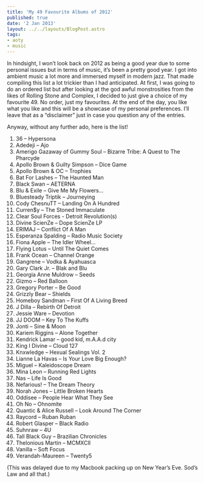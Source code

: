 ```yaml
---
title: 'My 49 Favourite Albums of 2012'
published: true
date: '2 Jan 2013'
layout: ../../layouts/BlogPost.astro
tags:
- aoty
- music
---
```


In hindsight, I won’t look back on 2012 as being a good year due to some personal issues but in terms of music, it’s been a pretty good year. I got into ambient music a lot more and immersed myself in modern jazz. That made compiling this list a lot trickier than I had anticipated. At first, I was going to do an ordered list but after looking at the god awful monstrosities from the likes of Rolling Stone and Complex, I decided to just give a choice of my favourite 49. No order, just my favourites. At the end of the day, you like what you like and this will be a showcase of my personal preferences. I’ll leave that as a “disclaimer” just in case you question any of the entries.

Anyway, without any further ado, here is the list!

<ol>
	<li>36 – Hypersona</li>
	<li>Adedeji – Ajo</li>
	<li>Amerigo Gazaway of Gummy Soul – Bizarre Tribe: A Quest to The Pharcyde</li>
	<li>Apollo Brown & Guilty Simpson – Dice Game</li>
	<li>Apollo Brown & OC – Trophies</li>
	<li>Bat For Lashes – The Haunted Man</li>
	<li>Black Swan – AETERNA</li>
	<li>Blu & Exile – Give Me My Flowers…</li>
	<li>Bluesteady Triptik – Journeying</li>
	<li>Cody ChesnuTT – Landing On A Hundred</li>
	<li>Curren$y – The Stoned Immaculate</li>
	<li>Clear Soul Forces  - Detroit Revolution(s)</li>
	<li>Divine ScienZe – Dope ScienZe LP</li>
	<li>ERIMAJ – Conflict Of A Man</li>
	<li>Esperanza Spalding – Radio Music Society</li>
	<li>Fiona Apple – The Idler Wheel…</li>
	<li>Flying Lotus – Until The Quiet Comes</li>
	<li>Frank Ocean – Channel Orange</li>
	<li>Gangrene – Vodka & Ayahuasca</li>
	<li>Gary Clark Jr. – Blak and Blu</li>
	<li>Georgia Anne Muldrow – Seeds</li>
	<li>Gizmo – Red Balloon</li>
	<li>Gregory Porter – Be Good</li>
	<li>Grizzly Bear – Shields</li>
	<li>Homeboy Sandman – First Of A Living Breed</li>
	<li>J Dilla – Rebirth Of Detroit</li>
	<li>Jessie Ware – Devotion</li>
	<li>JJ DOOM – Key To The Kuffs</li>
	<li>Jonti – Sine & Moon</li>
	<li>Kariem Riggins – Alone Together</li>
	<li>Kendrick Lamar – good kid, m.A.A.d city</li>
	<li>King I Divine – Cloud 127</li>
	<li>Knxwledge – Hexual Sealings Vol. 2</li>
	<li>Lianne La Havas – Is Your Love Big Enough?</li>
	<li>Miguel – Kaleidoscope Dream</li>
	<li>Mina Leon – Running Red Lights</li>
	<li>Nas – Life Is Good</li>
	<li>Nefarious! – The Dream Theory</li>
	<li>Norah Jones – Little Broken Hearts</li>
	<li>Oddisee – People Hear What They See</li>
	<li>Oh No – Ohnomite</li>
	<li>Quantic & Alice Russell – Look Around The Corner</li>
	<li>Raycord – Ruban Ruban</li>
	<li>Robert Glasper – Black Radio</li>
	<li>Suhnraw – 4U</li>
	<li>Tall Black Guy – Brazilian Chronicles</li>
	<li>Thelonious Martin – MCMXCII</li>
	<li>Vanilla – Soft Focus</li>
	<li>Verandah-Maureen – Twenty5</li>
</ol>

(This was delayed due to my Macbook packing up on New Year’s Eve. Sod’s Law and all that.)